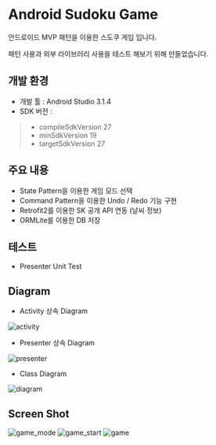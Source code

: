 # Android Sudoku Game


안드로이드 MVP 패턴을 이용한 스도쿠 게임 입니다.

패턴 사용과 외부 라이브러리 사용을 테스트 해보기 위해 만들었습니다.


## 개발 환경


- 개발 툴 : Android Studio 3.1.4
- SDK 버전 :
 > + compileSdkVersion 27
 > + minSdkVersion 19
 > + targetSdkVersion 27
 
 
## 주요 내용


- State Pattern을 이용한 게임 모드 선택
- Command Pattern을 이용한 Undo / Redo 기능 구현
- Retrofit2를 이용한 SK 공개 API 연동 (날씨 정보)
- ORMLite를 이용한 DB 저장


## 테스트


- Presenter Unit Test


## Diagram


- Activity 상속 Diagram

![activity](https://user-images.githubusercontent.com/33274284/51365390-68595100-1b23-11e9-85d5-57cbe9fcb49b.png)

- Presenter 상속 Diagram

![presenter](https://user-images.githubusercontent.com/33274284/51365391-68f1e780-1b23-11e9-9dbd-1840d721f5ae.png)

- Class Diagram

![diagram](https://user-images.githubusercontent.com/33274284/51367795-8fb61b00-1b2f-11e9-86b1-2e361e450244.png)


## Screen Shot


![game_mode](https://user-images.githubusercontent.com/33274284/51101796-8b33ee80-181f-11e9-8da4-9224727b969c.png)
![game_start](https://user-images.githubusercontent.com/33274284/51101797-8bcc8500-181f-11e9-8dc0-fda6c92b82f7.png)
![game](https://user-images.githubusercontent.com/33274284/51101795-8b33ee80-181f-11e9-916e-ae39fbe67ccb.png)

